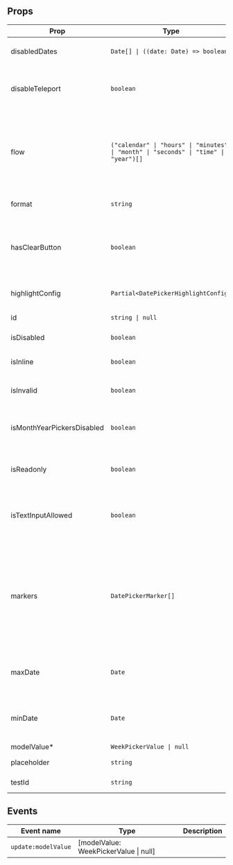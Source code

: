 <!-- This file is automatically generated, do not edit manually. -->

<script setup>
import AppWeekPickerPlayground from './AppWeekPickerPlayground.vue'
</script>

<AppWeekPickerPlayground />

## Props

| Prop | Type | Description | Default |
| ---- | ---- | ----------- | ------- |
| disabledDates | `Date[] \| ((date: Date) => boolean)` | Disable specific dates. |  |
| disableTeleport | `boolean` | Disable teleporting the datepicker to the body. | `false` |
| flow | `("calendar" \| "hours" \| "minutes" \| "month" \| "seconds" \| "time" \| "year")[]` | Define the selecting order. Position in the array will specify the execution step. |  |
| format | `string` | Format of the input. | `"dd/MM/yyyy - dd/MM/yyyy"` |
| hasClearButton | `boolean` | Add a clear icon to the input field where you can set the value to null. | `false` |
| highlightConfig | `Partial<DatePickerHighlightConfig>` | Specify highlighted dates. |  |
| id | `string \| null` | The id of the input. | `null` |
| isDisabled | `boolean` | Disables the input. | `false` |
| isInline | `boolean` | Whether the input is inline. | `false` |
| isInvalid | `boolean` | Set an invalid state to the input. | `false` |
| isMonthYearPickersDisabled | `boolean` | If true, removes the month and year picker. | `false` |
| isReadonly | `boolean` | Sets the input in readonly state. |  |
| isTextInputAllowed | `boolean` | When true, will try to parse the date from the user input. | `false` |
| markers | `DatePickerMarker[]` | Add markers to the specified dates with (optional) tooltips. For color options, you can use any css valid color. |  |
| maxDate | `Date` | All dates after the given date will be disabled. |  |
| minDate | `Date` | All dates before the given date will be disabled. |  |
| modelValue* | `WeekPickerValue \| null` |  |  |
| placeholder | `string` | Placeholder of the input. |  |
| testId | `string` | The test id of the input. |  |


## Events

| Event name | Type | Description |
| ---------- | ---- | ----------- |
| `update:modelValue` | [modelValue: WeekPickerValue \| null] |  |

